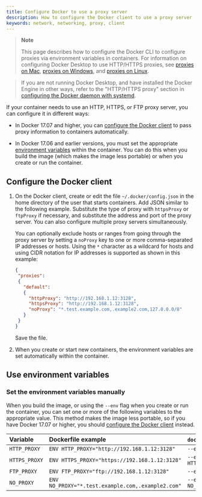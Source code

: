 ```yaml
---
title: Configure Docker to use a proxy server
description: How to configure the Docker client to use a proxy server
keywords: network, networking, proxy, client
---
```


> **Note**
>
> This page describes how to configure the Docker CLI to configure proxies via environment variables in containers.
> For information on configuring Docker Desktop to use HTTP/HTTPS proxies, see [proxies on Mac](../desktop/settings/mac-settings.md#proxies), [proxies on Windows](../desktop/settings/windows-settings.md#proxies), and [proxies on Linux](../desktop/settings/linux-settings.md#proxies).

> If you are not running Docker Desktop, and have installed the Docker Engine in
> other ways, refer to the "HTTP/HTTPS proxy" section in
> [configuring the Docker daemon with systemd](../config/daemon/systemd.md#httphttps-proxy).

If your container needs to use an HTTP, HTTPS, or FTP proxy server, you can
configure it in different ways:

- In Docker 17.07 and higher, you can
  [configure the Docker client](#configure-the-docker-client) to pass
  proxy information to containers automatically.

- In Docker 17.06 and earlier versions, you must set the appropriate
  [environment variables](#use-environment-variables)
  within the container. You can do this when you build the image (which makes
  the image less portable) or when you create or run the container.

## Configure the Docker client

1.  On the Docker client, create or edit the file `~/.docker/config.json` in the
    home directory of the user that starts containers. Add JSON similar to the
    following example. Substitute the type of proxy with `httpsProxy` or `ftpProxy` if necessary, and substitute the address and port of the proxy server. You can also configure multiple proxy servers simultaneously.

    You can optionally exclude hosts or ranges from going through the proxy
    server by setting a `noProxy` key to one or more comma-separated IP
    addresses or hosts. Using the `*` character as a wildcard for hosts and using CIDR notation for IP addresses is supported as
    shown in this example:

    ```json
    {
     "proxies":
     {
       "default":
       {
         "httpProxy": "http://192.168.1.12:3128",
         "httpsProxy": "http://192.168.1.12:3128",
         "noProxy": "*.test.example.com,.example2.com,127.0.0.0/8"
       }
     }
    }
    ```

    Save the file.

 2. When you create or start new containers, the environment variables are
    set automatically within the container.

## Use environment variables

### Set the environment variables manually

When you build the image, or using the `--env` flag when you create or run the
container, you can set one or more of the following variables to the appropriate
value. This method makes the image less portable, so if you have Docker 17.07
or higher, you should [configure the Docker client](#configure-the-docker-client)
instead.

| Variable      | Dockerfile example                                | `docker run` example                                |
|:--------------|:--------------------------------------------------|:----------------------------------------------------|
| `HTTP_PROXY`  | `ENV HTTP_PROXY="http://192.168.1.12:3128"`          | `--env HTTP_PROXY="http://192.168.1.12:3128"`          |
| `HTTPS_PROXY` | `ENV HTTPS_PROXY="https://192.168.1.12:3128"`        | `--env HTTPS_PROXY="https://192.168.1.12:3128"`        |
| `FTP_PROXY`   | `ENV FTP_PROXY="ftp://192.168.1.12:3128"`            | `--env FTP_PROXY="ftp://192.168.1.12:3128"`            |
| `NO_PROXY`    | `ENV NO_PROXY="*.test.example.com,.example2.com"` | `--env NO_PROXY="*.test.example.com,.example2.com"` |
